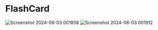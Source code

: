 # FlashCard
![Screenshot 2024-08-03 001858](https://github.com/user-attachments/assets/9fd563e6-9ef3-481c-8f9b-4b8bb951a864)
![Screenshot 2024-08-03 001912](https://github.com/user-attachments/assets/e2017dfa-c30f-4616-b4c9-5a3615ae57b8)
